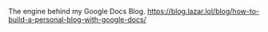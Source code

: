 The engine behind my Google Docs Blog.
https://blog.lazar.lol/blog/how-to-build-a-personal-blog-with-google-docs/
